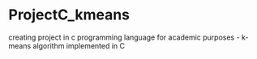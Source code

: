 # ProjectC_kmeans

creating project in c programming language for academic purposes - k-means algorithm implemented in C
